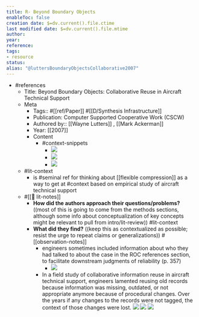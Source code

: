 ```yaml
---
title: R- Beyond Boundary Objects
enableToc: false
creation date: $=dv.current().file.ctime
last modified date: $=dv.current().file.mtime
author: 
year: 
reference: 
tags:
- resource
status: 
alias: "@luttersBoundaryObjectsCollaborative2007"
---
```

- #references
    - Title: Beyond Boundary Objects: Collaborative Reuse in Aircraft Technical Support
    - Meta
        - Tags:: #[[ref/Paper]] #[[D/Synthesis Infrastructure]]
        - Publication: Computer Supported Cooperative Work (CSCW)
        - Authored by::  [[Wayne Lutters]] ,  [[Mark Ackerman]]
        - Year: [[2007]]
        - Content
            - #context-snippets
                - ![](https://firebasestorage.googleapis.com/v0/b/firescript-577a2.appspot.com/o/imgs%2Fapp%2Fmegacoglab%2FNYuuWA8u30.png?alt=media&token=9373424d-e37a-4087-acb4-2a81b14b4c90)
                - ![](https://firebasestorage.googleapis.com/v0/b/firescript-577a2.appspot.com/o/imgs%2Fapp%2Fmegacoglab%2F1E7PICjFNA.png?alt=media&token=eedfa6d7-109a-49f2-b5ee-a188621a56ee)
                - ![](https://firebasestorage.googleapis.com/v0/b/firescript-577a2.appspot.com/o/imgs%2Fapp%2Fmegacoglab%2FYYrLEASOci.png?alt=media&token=620a5b60-4f92-4f2a-9268-64e4a4fab994)
    - #lit-context
        - is #seminal ref for thinking about [[flexible compression]] as a way to get at #context  based on empirical study of aircraft technical support
    - #[[📝 lit-notes]]
        - **How did the authors approach their questions/problems?** ((most of this is going to come from the methods sections, although some info about conceptualization of key concepts might be relevant to pull from intro/lit-review)) #lit-context
        - **What did they find?** ((keep this as contextualized as possible; resist the urge to repeat claims or generalizations)) #[[observation-notes]]
            - engineers sometimes included information about who they had talked to about the case in the ROC references section, to facilitate downstream judgments of reliability (p. 357)
                - ![](https://firebasestorage.googleapis.com/v0/b/firescript-577a2.appspot.com/o/imgs%2Fapp%2Fmegacoglab%2FdirZWk5ezS?alt=media&token=f19f4505-7e37-4a9f-b177-599ed78e8869)
            - In a field study of collaborative information reuse in aircraft technical support, engineers lamented reusing old records because information was missing, outdated, or not appropriate anymore because of procedural changes. Over the years if any changes to the records were not tagged, the context of those changes were lost.
                ![](https://firebasestorage.googleapis.com/v0/b/firescript-577a2.appspot.com/o/imgs%2Fapp%2Fmegacoglab%2FuEK3Mxh7LT.png?alt=media&token=04134bdb-948a-4994-8203-92487faefbd1)
                ![](https://firebasestorage.googleapis.com/v0/b/firescript-577a2.appspot.com/o/imgs%2Fapp%2Fmegacoglab%2FCAuivC9ftx.png?alt=media&token=20b3b6d2-5da8-4d72-8209-606df2a9f45b)
                ![](https://firebasestorage.googleapis.com/v0/b/firescript-577a2.appspot.com/o/imgs%2Fapp%2Fmegacoglab%2Fof2_R7gYN5.png?alt=media&token=0cf05b15-bf9a-44a7-bf41-acaae6c09864)

